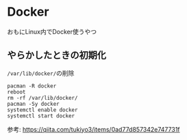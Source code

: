 # Docker

おもにLinux内でDocker使うやつ

## やらかしたときの初期化

`/var/lib/docker/`の削除

```
pacman -R docker
reboot
rm -rf /var/lib/docker/
pacman -Sy docker
systemctl enable docker
systemctl start docker
```

参考: https://qiita.com/tukiyo3/items/0ad77d857342e747731f
